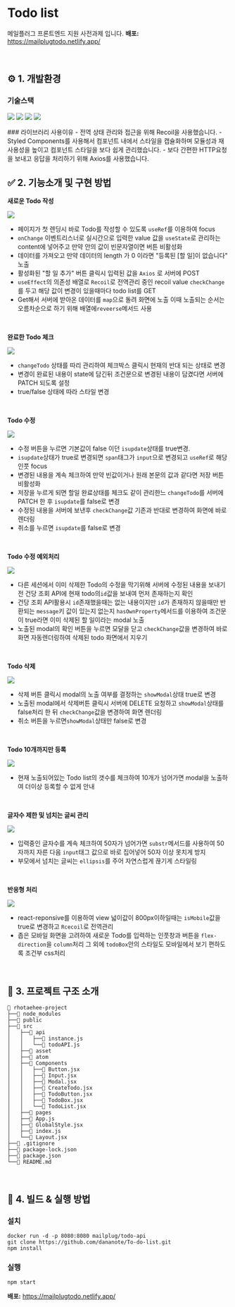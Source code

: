 # Todo list

메일플러그 프론트엔드 지원 사전과제 입니다.
<strong>배포:</strong> https://mailplugtodo.netlify.app/

<br />

## ⚙️ 1. 개발환경

### 기술스택

<p  align="left">

<img  src="https://img.shields.io/badge/Recoil-2D333B?style=for-the-badge&logo=react&logoColor=3578E5">
<img  src="https://img.shields.io/badge/Styled component-2D333B?style=for-the-badge&logo=styledcomponents&logoColor=#DB7093">
<img  src="https://img.shields.io/badge/axios-2D333B?style=for-the-badge&logo=axios&logoColor=#F7B93E">
<img  src="https://img.shields.io/badge/javascript-2D333B?style=for-the-badge&logo=javascript&logoColor=#F7DF1E">

</p>
### 라이브러리 사용이유
- 전역 상태 관리와 접근을 위해 Recoil을 사용했습니다.
- Styled Components를 사용해서 컴포넌트 내에서 스타일을 캡슐화하며 모듈성과 재사용성을 높이고 컴포넌트 스타일을 보다 쉽게 ​​관리했습니다.
- 보다 간편한 HTTP요청을 보내고 응답을 처리하기 위해 Axios를 사용했습니다.

<br />

## ✅ 2. 기능소개 및 구현 방법

<strong>새로운 Todo 작성</strong>

<img src="https://github.com/dananote/To-do-list/assets/124513796/284eae0c-0c0e-4c7d-a943-219113b09158" style="max-width: 600px;"/>

- 페이지가 첫 렌딩시 바로 Todo를 작성할 수 있도록 <code>useRef</code>를 이용하여 focus
- <code>onChange</code> 이벤트리스너로 실시간으로 입력한 value 값을 <code>useState</code>로 관리하는 content에 넣어주고 만약 안의 값이 빈문자열이면 버튼 비활성화
- 데이터를 가져오고 만약 데이터의 length 가 0 이라면 "등록된 [할 일]이 없습니다" 노출
- 활성화된 "할 일 추가" 버튼 클릭시 입력된 값을 <code>Axios</code> 로 서버에 POST
- <code>useEffect</code>의 의존성 배열로 <code>Recoil</code>로 전역관리 중인 recoil value <code>checkChange</code>를 두고 해당 값이 변경이 있을때마다 todo list를 GET
- Get해서 서버에 받아온 데이터를 <code>map</code>으로 돌려 화면에 노출 이때 노출되는 순서는 오름차순으로 하기 위해 배열에<code>reveerse</code>메서드 사용

<br />

<strong>완료한 Todo 체크</strong>

<img src="https://github.com/dananote/To-do-list/assets/124513796/cdf16128-54b9-4719-b190-a7715fd970cd" style="max-width: 600px;"/>

- <code>changeTodo</code> 상태를 따리 관리하여 체크박스 클릭시 현재의 반대 되는 상태로 변경
- 변경이 완료된 내용이 state에 담긴뒤 조건문으로 변경된 내용이 담겼다면 서버에 PATCH 되도록 설정
- true/false 상태에 따라 스타일 변경

<br />

<strong>Todo 수정</strong>

<img src="https://github.com/dananote/To-do-list/assets/124513796/76215cb2-ed84-4523-832a-b746b338689e" style="max-width: 600px;"/>

- 수정 버튼을 누르면 기본값이 false 이던 <code>isupdate</code>상태를 true변경.
- <code>isupdate</code>상태가 true로 변경되면 <code>span</code>태그가 <code>input</code>으로 변경되고 <code>useRef</code>로 해당 인풋 focus
- 변경된 내용을 계속 체크하여 만약 빈값이거나 원래 본문의 값과 같다면 저장 버튼 비활성화
- 저장을 누르게 되면 할일 완료상태를 체크도 같이 관리한느 <code>changeTodo</code>를 서버에 PATCH 한 후 <code>isupdate</code>를 false로 변경
- 수정된 내용을 서버에 보낸후 <code>checkChange</code>값 기존과 반대로 변경하여 화면에 바로 렌더링
- 취소를 누르면 <code>isupdate</code>를 false로 변경

<br />

<strong>Todo 수정 예외처리</strong>

<img src="https://github.com/dananote/To-do-list/assets/124513796/e87ceaf3-2b67-43d9-8fb4-bc0ebebede4e" style="max-width: 600px;"/>

- 다른 세션에서 이미 삭제한 Todo의 수정을 막기위해 서버에 수정된 내용을 보내기 전 건당 조회 API에 현재 todo의<code>id</code>값을 보내여 먼저 존재하는지 확인
- 건당 조회 API활용시 <code>id</code>존재했을때는 없는 내용이지만 <code>id</code>가 존재하지 않을때만 반환되는 <code>message</code>키 값이 있는지 없는지 <code>hasOwnProperty</code>메서드를 이용하여 조건문이 true라면 이미 삭제된 할 일이라는 modal 노출
- 노출된 modal의 확인 버튼을 누르면 모달을 닫고 <code>checkChange</code>값을 변경하여 바로 화면 자동렌더링하여 삭제된 todo 화면에서 지우기

<br />

<strong>Todo 삭제</strong>

<img src="https://github.com/dananote/To-do-list/assets/124513796/d44e0837-191a-4cc8-a5bb-8578416661ba" style="max-width: 600px;"/>

- 삭제 버튼 클릭시 modal의 노출 여부를 결정하는 <code>showModal</code>상태 true로 변경
- 노출된 modal에서 삭제버튼 클릭시 서버에 DELETE 요청하고 <code>showModal</code>상태를 false처리 한 뒤 <code>checkChange</code>값을 변경하여 화면 렌더링
- 취소 버튼을 누르면<code>showModal</code>상태만 false로 변경

<br />

<strong>Todo 10개까지만 등록</strong>

<img src="https://github.com/dananote/To-do-list/assets/124513796/b086b783-9ec8-41ac-9d1a-449dd5889641" style="max-width: 600px;"/>

- 현재 노출되어있는 Todo list의 갯수를 체크하여 10개가 넘어가면 modal을 노출하여 더이상 등록할 수 없게 안내

<br />

<strong>글자수 제한 및 넘치는 글씨 관리</strong>

<img src="https://github.com/dananote/To-do-list/assets/124513796/d59def00-f858-430e-8f14-e6e2cc7d5dd8" style="max-width: 600px;"/>

- 입력중인 글자수를 계속 체크하여 50자가 넘어가면 <code>substr</code>메서드를 사용하여 50자까지 자른 다음 <code>input</code>태그 값으로 바로 집어넣어 50자 이상 못치게 방지
- 부모에서 넘치는 글씨는 <code>ellipsis</code>를 주어 자연스럽게 끊기게 스타일링

<br />

<strong>반응형 처리</strong>

<img src="https://github.com/dananote/To-do-list/assets/124513796/1231bcf5-aa6d-475e-bd19-cd3212ff781c" style="max-width: 600px;"/>

- react-reponsive를 이용하여 view 넓이값이 800px이하일때는 <code>isMobile</code>값을 true로 변경하고 <code>Rcecoil</code>로 전역관리
- 좁은 모바일 화면을 고려하여 새로운 Todo를 입력하는 인풋창과 버튼을 <code>flex-direction</code>을 <code>column</code>처리 그 외에 <code>todoBox</code>안의 스타일도 모바일에서 보기 편하도록 조건부 css처리

<br />

## 📁 3. 프로젝트 구조 소개

```
📁 rhotaehee-project
├──📁 node_modules
├──📁 public
├──📁 src
│   ├──📁 api
│   │   ├──📄 instance.js
│   │   └──📄 todoAPI.js
│   ├──📁 asset
│   ├──📁 atom
│   ├──📁 Components
│   │   ├──📄 Button.jsx
│   │   ├──📄 Input.jsx
│   │   ├──📄 Modal.jsx
│   │   ├──📄 CreateTodo.jsx
│   │   ├──📄 TodoButton.jsx
│   │   ├──📄 TodoBox.jsx
│   │   └──📄 TodoList.jsx
│   ├──📁 pages
│   ├──📄 App.js
│   ├──📄 GlobalStyle.jsx
│   ├──📄 index.js
│   └──📄 Layout.jsx
├──📄 .gitignore
├──📄 package-lock.json
├──📄 package.json
└──📄 README.md
```

<br />

## 📁 4. 빌드 & 실행 방법

### 설치

```
docker run -d -p 8080:8080 mailplug/todo-api
git clone https://github.com/dananote/To-do-list.git
npm install

```

### 실행

```
npm start
```

<strong>배포:</strong> https://mailplugtodo.netlify.app/
